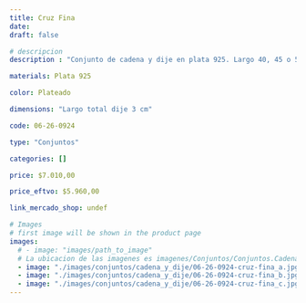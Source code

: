 ```yaml
---
title: Cruz Fina
date: 
draft: false

# descripcion
description : "Conjunto de cadena y dije en plata 925. Largo 40, 45 o 50 cm a elección."

materials: Plata 925

color: Plateado

dimensions: "Largo total dije 3 cm"

code: 06-26-0924

type: "Conjuntos"

categories: []

price: $7.010,00

price_eftvo: $5.960,00

link_mercado_shop: undef

# Images
# first image will be shown in the product page
images:
  # - image: "images/path_to_image"
  # La ubicacion de las imagenes es imagenes/Conjuntos/Conjuntos.Cadena y Dije/06-26-0924-cruz-fina
  - image: "./images/conjuntos/cadena_y_dije/06-26-0924-cruz-fina_a.jpg"
  - image: "./images/conjuntos/cadena_y_dije/06-26-0924-cruz-fina_b.jpg"
  - image: "./images/conjuntos/cadena_y_dije/06-26-0924-cruz-fina_c.jpg"
---
```

